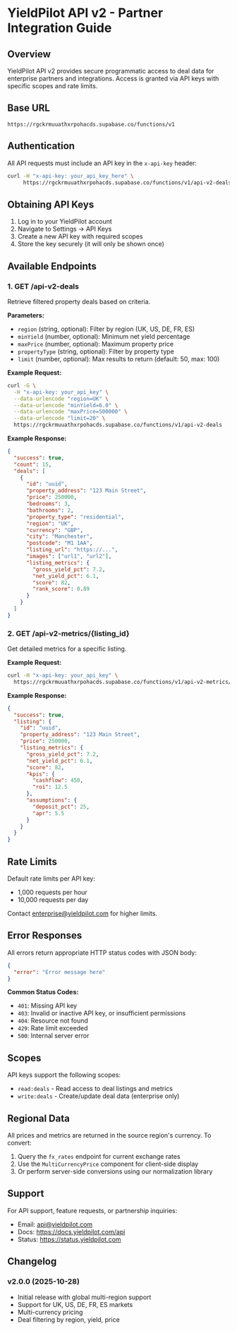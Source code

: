 # YieldPilot API v2 - Partner Integration Guide

## Overview

YieldPilot API v2 provides secure programmatic access to deal data for enterprise partners and integrations. Access is granted via API keys with specific scopes and rate limits.

## Base URL

```
https://rgckrmuuathxrpohacds.supabase.co/functions/v1
```

## Authentication

All API requests must include an API key in the `x-api-key` header:

```bash
curl -H "x-api-key: your_api_key_here" \
     https://rgckrmuuathxrpohacds.supabase.co/functions/v1/api-v2-deals
```

## Obtaining API Keys

1. Log in to your YieldPilot account
2. Navigate to Settings → API Keys
3. Create a new API key with required scopes
4. Store the key securely (it will only be shown once)

## Available Endpoints

### 1. GET /api-v2-deals

Retrieve filtered property deals based on criteria.

**Parameters:**
- `region` (string, optional): Filter by region (UK, US, DE, FR, ES)
- `minYield` (number, optional): Minimum net yield percentage
- `maxPrice` (number, optional): Maximum property price
- `propertyType` (string, optional): Filter by property type
- `limit` (number, optional): Max results to return (default: 50, max: 100)

**Example Request:**
```bash
curl -G \
  -H "x-api-key: your_api_key" \
  --data-urlencode "region=UK" \
  --data-urlencode "minYield=6.0" \
  --data-urlencode "maxPrice=500000" \
  --data-urlencode "limit=20" \
  https://rgckrmuuathxrpohacds.supabase.co/functions/v1/api-v2-deals
```

**Example Response:**
```json
{
  "success": true,
  "count": 15,
  "deals": [
    {
      "id": "uuid",
      "property_address": "123 Main Street",
      "price": 250000,
      "bedrooms": 3,
      "bathrooms": 2,
      "property_type": "residential",
      "region": "UK",
      "currency": "GBP",
      "city": "Manchester",
      "postcode": "M1 1AA",
      "listing_url": "https://...",
      "images": ["url1", "url2"],
      "listing_metrics": {
        "gross_yield_pct": 7.2,
        "net_yield_pct": 6.1,
        "score": 82,
        "rank_score": 0.89
      }
    }
  ]
}
```

### 2. GET /api-v2-metrics/{listing_id}

Get detailed metrics for a specific listing.

**Example Request:**
```bash
curl -H "x-api-key: your_api_key" \
  https://rgckrmuuathxrpohacds.supabase.co/functions/v1/api-v2-metrics/uuid-here
```

**Example Response:**
```json
{
  "success": true,
  "listing": {
    "id": "uuid",
    "property_address": "123 Main Street",
    "price": 250000,
    "listing_metrics": {
      "gross_yield_pct": 7.2,
      "net_yield_pct": 6.1,
      "score": 82,
      "kpis": {
        "cashflow": 450,
        "roi": 12.5
      },
      "assumptions": {
        "deposit_pct": 25,
        "apr": 5.5
      }
    }
  }
}
```

## Rate Limits

Default rate limits per API key:
- 1,000 requests per hour
- 10,000 requests per day

Contact enterprise@yieldpilot.com for higher limits.

## Error Responses

All errors return appropriate HTTP status codes with JSON body:

```json
{
  "error": "Error message here"
}
```

**Common Status Codes:**
- `401`: Missing API key
- `403`: Invalid or inactive API key, or insufficient permissions
- `404`: Resource not found
- `429`: Rate limit exceeded
- `500`: Internal server error

## Scopes

API keys support the following scopes:
- `read:deals` - Read access to deal listings and metrics
- `write:deals` - Create/update deal data (enterprise only)

## Regional Data

All prices and metrics are returned in the source region's currency. To convert:

1. Query the `fx_rates` endpoint for current exchange rates
2. Use the `MultiCurrencyPrice` component for client-side display
3. Or perform server-side conversions using our normalization library

## Support

For API support, feature requests, or partnership inquiries:
- Email: api@yieldpilot.com
- Docs: https://docs.yieldpilot.com/api
- Status: https://status.yieldpilot.com

## Changelog

### v2.0.0 (2025-10-28)
- Initial release with global multi-region support
- Support for UK, US, DE, FR, ES markets
- Multi-currency pricing
- Deal filtering by region, yield, price
